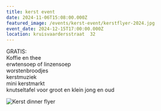```yaml
---
title: kerst event
date: 2024-11-06T15:08:00.000Z
featured_image: /events/kerst-event/kerstflyer-2024.jpg
event_date: 2024-12-15T17:00:00.000Z
location: kruisvaardersstraat  32
---
```

GRATIS:\
Koffie en thee\
erwtensoep of linzensoep\
worstenbroodjes\
kerstmuziek\
mini kerstmarkt\
knutseltafel voor groot en klein jong en oud

![Kerst dinner flyer](/events/kerst-event/kerstflyer-2024.jpg "Kerst Dinner")
